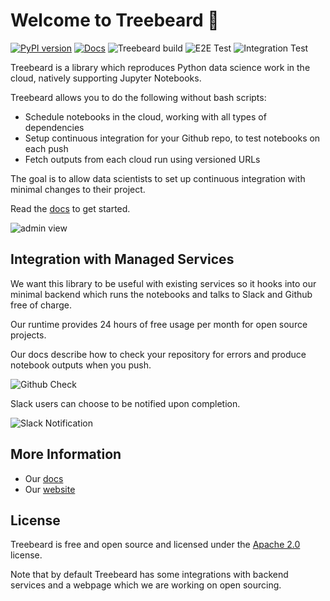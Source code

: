 # Welcome to Treebeard 🌲

[![PyPI version](https://badge.fury.io/py/treebeard.svg)](https://badge.fury.io/py/treebeard)
[![Docs](https://readthedocs.org/projects/treebeard/badge/?version=latest)](https://treebeard.readthedocs.io/)
![Treebeard build](https://img.shields.io/endpoint?url=https://api.treebeard.io/63db2b28e1/treebeard/master/buildbadge)
![E2E Test](https://github.com/treebeardtech/treebeard/workflows/E2E%20Test/badge.svg)
![Integration Test](https://github.com/treebeardtech/treebeard/workflows/Integration%20Test/badge.svg)

Treebeard is a library which reproduces Python data science work in the cloud, natively supporting Jupyter Notebooks.

Treebeard allows you to do the following without bash scripts:

- Schedule notebooks in the cloud, working with all types of dependencies
- Setup continuous integration for your Github repo, to test notebooks on each push
- Fetch outputs from each cloud run using versioned URLs

The goal is to allow data scientists to set up continuous integration with minimal changes to their project.

Read the [docs](https://treebeard.readthedocs.io/en/latest/) to get started.

![admin view](https://storage.googleapis.com/treebeard_image_dump_public/admin_view.png "Admin view")

## Integration with Managed Services

We want this library to be useful with existing services so it hooks into our minimal backend which runs the notebooks and talks to Slack and Github free of charge.

Our runtime provides 24 hours of free usage per month for open source projects.

Our docs describe how to check your repository for errors and produce notebook outputs when you push.

![Github Check](https://storage.googleapis.com/treebeard_image_dump_public/github_check.png "Github Check")

Slack users can choose to be notified upon completion.

![Slack Notification](https://storage.googleapis.com/treebeard_image_dump_public/slack_notif.png "Slack Notification")

## More Information

- Our [docs](https://treebeard.readthedocs.io/en/latest/)
- Our [website](https://treebeard.io)

## License

Treebeard is free and open source and licensed under the [Apache 2.0](https://www.apache.org/licenses/LICENSE-2.0) license.

Note that by default Treebeard has some integrations with backend services and a webpage which we are working on open sourcing.
